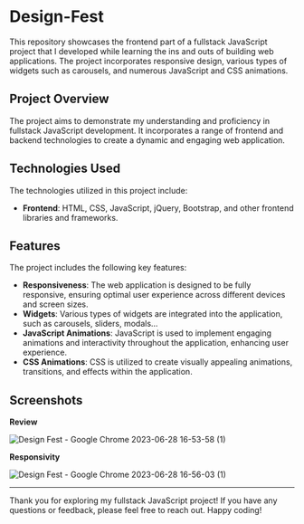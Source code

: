 # Design-Fest

This repository showcases the frontend part of a fullstack JavaScript project that I developed while learning the ins and outs of building web applications. The project incorporates responsive design, various types of widgets such as carousels, and numerous JavaScript and CSS animations.

## Project Overview

The project aims to demonstrate my understanding and proficiency in fullstack JavaScript development. It incorporates a range of frontend and backend technologies to create a dynamic and engaging web application.

## Technologies Used

The technologies utilized in this project include:

- **Frontend**: HTML, CSS, JavaScript, jQuery, Bootstrap, and other frontend libraries and frameworks.

## Features

The project includes the following key features:

- **Responsiveness**: The web application is designed to be fully responsive, ensuring optimal user experience across different devices and screen sizes.
- **Widgets**: Various types of widgets are integrated into the application, such as carousels, sliders, modals...
- **JavaScript Animations**: JavaScript is used to implement engaging animations and interactivity throughout the application, enhancing user experience.
- **CSS Animations**: CSS is utilized to create visually appealing animations, transitions, and effects within the application.


## Screenshots

**Review**

![Design Fest - Google Chrome 2023-06-28 16-53-58 (1)](https://github.com/nouha-belka/Design-Fest/assets/84313345/f02e0da0-869e-4779-94a6-dc27efb5e9af)

**Responsivity**

![Design Fest - Google Chrome 2023-06-28 16-56-03 (1)](https://github.com/nouha-belka/Design-Fest/assets/84313345/ff348d52-c0e3-405b-9eb2-c7c230b683b5)


---

Thank you for exploring my fullstack JavaScript project! If you have any questions or feedback, please feel free to reach out. Happy coding!
